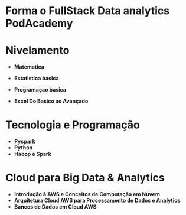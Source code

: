 # Forma o FullStack Data analytics PodAcademy

# Nivelamento
  
 - **Matematica**
  
 - **Estatistica basica**
  
 - **Programaçao basica**
  
 - **Excel Do Basico ao Avançado**
  
# Tecnologia e Programação
 - **Pyspark**
 - **Python**
 - **Haoop e Spark**
# Cloud para Big Data & Analytics
- **Introdução à AWS e Conceitos de Computação em Nuvem**
- **Arquitetura Cloud AWS para Processamento de Dados e Analytics**
- **Bancos de Dados em Cloud AWS**
